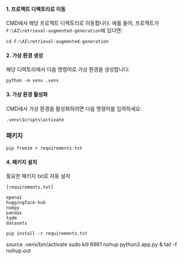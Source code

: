 
#### 1. **프로젝트 디렉토리로 이동**

CMD에서 해당 프로젝트 디렉토리로 이동합니다. 예를 들어, 프로젝트가 `F:\AI\retrieval-augmented-generation`에 있다면:
```
cd F:\AI\retrieval-augmented-generation
```

#### 2. **가상 환경 생성**

해당 디렉토리에서 다음 명령어로 가상 환경을 생성합니다:

```
python -m venv .venv
```

#### 3. **가상 환경 활성화**

CMD에서 가상 환경을 활성화하려면 다음 명령어를 입력하세요:
```
.venv\Scripts\activate
```

### 패키지 
```
pip freeze > requirements.txt
```

#### 4. 패키지 설치
필요한 패키지 txt로 자동 설치
```
[requirements.txt]

openai
huggingface-hub
numpy
pandas
tqdm
datasets
```

```
pip install -r requirements.txt
```

source .venv/bin/activate
sudo kill 6961
nohup python3 app.py &
tail -f nohup.out
